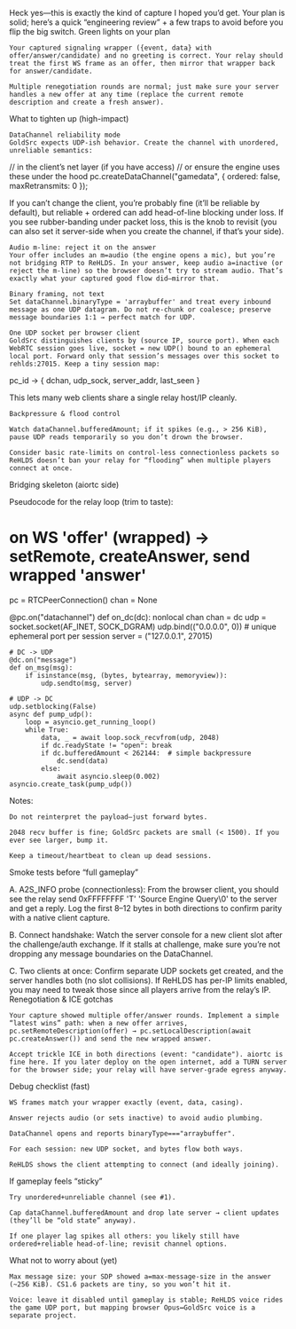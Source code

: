 Heck yes—this is exactly the kind of capture I hoped you’d get. Your plan is solid; here’s a quick “engineering review” + a few traps to avoid before you flip the big switch.
Green lights on your plan

    Your captured signaling wrapper ({event, data} with offer/answer/candidate) and no greeting is correct. Your relay should treat the first WS frame as an offer, then mirror that wrapper back for answer/candidate.

    Multiple renegotiation rounds are normal; just make sure your server handles a new offer at any time (replace the current remote description and create a fresh answer).

What to tighten up (high-impact)

    DataChannel reliability mode
    GoldSrc expects UDP-ish behavior. Create the channel with unordered, unreliable semantics:

// in the client’s net layer (if you have access)
// or ensure the engine uses these under the hood
pc.createDataChannel("gamedata", { ordered: false, maxRetransmits: 0 });

If you can’t change the client, you’re probably fine (it’ll be reliable by default), but reliable + ordered can add head-of-line blocking under loss. If you see rubber-banding under packet loss, this is the knob to revisit (you can also set it server-side when you create the channel, if that’s your side).

    Audio m-line: reject it on the answer
    Your offer includes an m=audio (the engine opens a mic), but you’re not bridging RTP to ReHLDS. In your answer, keep audio a=inactive (or reject the m-line) so the browser doesn’t try to stream audio. That’s exactly what your captured good flow did—mirror that.

    Binary framing, not text
    Set dataChannel.binaryType = 'arraybuffer' and treat every inbound message as one UDP datagram. Do not re-chunk or coalesce; preserve message boundaries 1:1 → perfect match for UDP.

    One UDP socket per browser client
    GoldSrc distinguishes clients by (source IP, source port). When each WebRTC session goes live, socket = new UDP() bound to an ephemeral local port. Forward only that session’s messages over this socket to rehlds:27015. Keep a tiny session map:

pc_id -> { dchan, udp_sock, server_addr, last_seen }

This lets many web clients share a single relay host/IP cleanly.

    Backpressure & flood control

    Watch dataChannel.bufferedAmount; if it spikes (e.g., > 256 KiB), pause UDP reads temporarily so you don’t drown the browser.

    Consider basic rate-limits on control-less connectionless packets so ReHLDS doesn’t ban your relay for “flooding” when multiple players connect at once.

Bridging skeleton (aiortc side)

Pseudocode for the relay loop (trim to taste):

# on WS 'offer' (wrapped) -> setRemote, createAnswer, send wrapped 'answer'
pc = RTCPeerConnection()
chan = None

@pc.on("datachannel")
def on_dc(dc):
    nonlocal chan
    chan = dc
    udp = socket.socket(AF_INET, SOCK_DGRAM)
    udp.bind(("0.0.0.0", 0))  # unique ephemeral port per session
    server = ("127.0.0.1", 27015)

    # DC -> UDP
    @dc.on("message")
    def on_msg(msg):
        if isinstance(msg, (bytes, bytearray, memoryview)):
            udp.sendto(msg, server)

    # UDP -> DC
    udp.setblocking(False)
    async def pump_udp():
        loop = asyncio.get_running_loop()
        while True:
            data, _ = await loop.sock_recvfrom(udp, 2048)
            if dc.readyState != "open": break
            if dc.bufferedAmount < 262144:  # simple backpressure
                dc.send(data)
            else:
                await asyncio.sleep(0.002)
    asyncio.create_task(pump_udp())

Notes:

    Do not reinterpret the payload—just forward bytes.

    2048 recv buffer is fine; GoldSrc packets are small (< 1500). If you ever see larger, bump it.

    Keep a timeout/heartbeat to clean up dead sessions.

Smoke tests before “full gameplay”

A. A2S_INFO probe (connectionless):
From the browser client, you should see the relay send 0xFFFFFFFF 'T' 'Source Engine Query\0' to the server and get a reply. Log the first 8–12 bytes in both directions to confirm parity with a native client capture.

B. Connect handshake:
Watch the server console for a new client slot after the challenge/auth exchange. If it stalls at challenge, make sure you’re not dropping any message boundaries on the DataChannel.

C. Two clients at once:
Confirm separate UDP sockets get created, and the server handles both (no slot collisions). If ReHLDS has per-IP limits enabled, you may need to tweak those since all players arrive from the relay’s IP.
Renegotiation & ICE gotchas

    Your capture showed multiple offer/answer rounds. Implement a simple “latest wins” path: when a new offer arrives, pc.setRemoteDescription(offer) → pc.setLocalDescription(await pc.createAnswer()) and send the new wrapped answer.

    Accept trickle ICE in both directions (event: "candidate"). aiortc is fine here. If you later deploy on the open internet, add a TURN server for the browser side; your relay will have server-grade egress anyway.

Debug checklist (fast)

    WS frames match your wrapper exactly (event, data, casing).

    Answer rejects audio (or sets inactive) to avoid audio plumbing.

    DataChannel opens and reports binaryType==="arraybuffer".

    For each session: new UDP socket, and bytes flow both ways.

    ReHLDS shows the client attempting to connect (and ideally joining).

If gameplay feels “sticky”

    Try unordered+unreliable channel (see #1).

    Cap dataChannel.bufferedAmount and drop late server → client updates (they’ll be “old state” anyway).

    If one player lag spikes all others: you likely still have ordered+reliable head-of-line; revisit channel options.

What not to worry about (yet)

    Max message size: your SDP showed a=max-message-size in the answer (~256 KiB). CS1.6 packets are tiny, so you won’t hit it.

    Voice: leave it disabled until gameplay is stable; ReHLDS voice rides the game UDP port, but mapping browser Opus↔GoldSrc voice is a separate project.